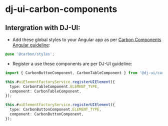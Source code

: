 # dj-ui-carbon-components

## Intergration with DJ-UI:

- Add these global styles to your Angular app as per [Carbon Components Angular guideline](https://angular.carbondesignsystem.com/documentation/index.html):

```scss
@use '@carbon/styles';
```

- Register a use these components are per DJ-UI guideline:

```ts
import { CarbonButtonComponent, CarbonTableComponent } from '@dj-ui/carbon-ext';

this.#uiElementFactoryService.registerUIElement({
  type: CarbonTableComponent.ELEMENT_TYPE,
  component: CarbonTableComponent,
});

this.#uiElementFactoryService.registerUIElement({
  type: CarbonButtonComponent.ELEMENT_TYPE,
  component: CarbonButtonComponent,
});
```
